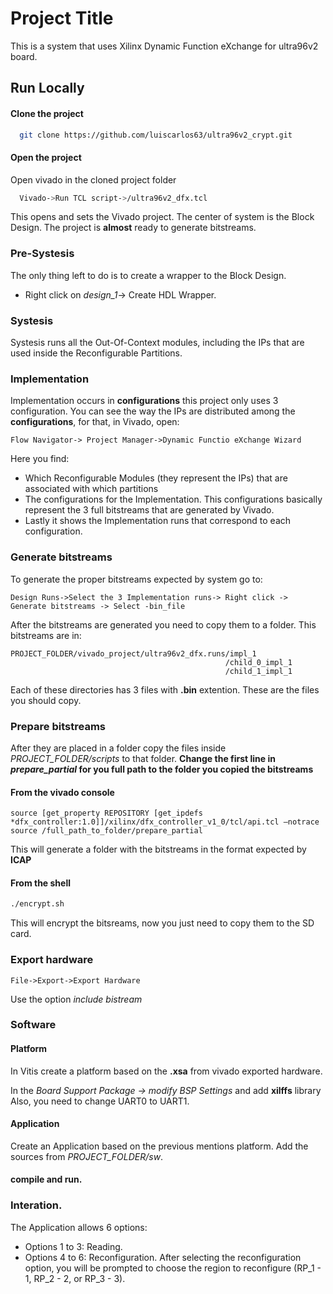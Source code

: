 
# Project Title  
This is a system that uses Xilinx Dynamic Function eXchange for ultra96v2 board.  

## Run Locally  

#### Clone the project  

~~~bash  
  git clone https://github.com/luiscarlos63/ultra96v2_crypt.git
~~~

#### Open the project 
Open vivado in the cloned project folder
~~~bash  
  Vivado->Run TCL script->/ultra96v2_dfx.tcl
~~~
This opens and sets the Vivado project. The center of system is the
Block Design. The project is **almost** ready to generate bitstreams.

### Pre-Systesis
The only thing left to do is to create a wrapper to the Block Design.
- Right click on *design_1*-> Create HDL Wrapper.

### Systesis
Systesis runs all the Out-Of-Context modules, including the 
IPs that are used inside the Reconfigurable Partitions.


### Implementation
Implementation occurs in **configurations** this project only
uses 3 configuration.
You can see the way the IPs are distributed among the **configurations**, for that, in Vivado, open:
~~~
Flow Navigator-> Project Manager->Dynamic Functio eXchange Wizard
~~~
Here you find:

- Which Reconfigurable Modules (they represent the IPs) that are
associated with which partitions
- The configurations for the Implementation. This configurations 
basically represent the 3 full bitstreams that are generated by Vivado.
- Lastly it shows the Implementation runs that correspond to each configuration.

### Generate bitstreams
To generate the proper bitstreams expected by system go to:

~~~
Design Runs->Select the 3 Implementation runs-> Right click -> Generate bitstreams -> Select -bin_file 
~~~

After the bitstreams are generated you need to copy them to a folder.
This bitstreams are in:
~~~
PROJECT_FOLDER/vivado_project/ultra96v2_dfx.runs/impl_1
                                                /child_0_impl_1
                                                /child_1_impl_1
~~~
Each of these directories has 3 files with **.bin** extention. These are the files you should copy.

### Prepare bitstreams
After they are placed in a folder copy the files inside 
*PROJECT_FOLDER/scripts*
to that folder. **Change the first line in *prepare_partial* for you full path to the folder you copied the bitstreams** 

#### From the vivado console
~~~
source [get_property REPOSITORY [get_ipdefs *dfx_controller:1.0]]/xilinx/dfx_controller_v1_0/tcl/api.tcl –notrace​
source /full_path_to_folder/prepare_partial
~~~
This will generate a folder with the bitstreams in the format expected by **ICAP**
#### From the shell
~~~bash
./encrypt.sh
~~~
This will encrypt the bitsreams, now you just need to copy them to the SD card.

### Export hardware
~~~
File->Export->Export Hardware
~~~
Use the option *include bistream*


### Software
#### Platform
In Vitis create a platform based on the **.xsa** from vivado exported hardware.

In the *Board Support Package -> modify BSP Settings* and add **xilffs** library
Also, you need to change UART0 to UART1.

#### Application
Create an Application based on the previous mentions platform.
Add the sources from  *PROJECT_FOLDER/sw*.

#### compile and run.

### Interation.
The Application allows 6 options:
- Options 1 to 3: Reading.
- Options 4 to 6: Reconfiguration. After selecting the reconfiguration option, you will be prompted to choose the region to reconfigure (RP_1 - 1, RP_2 - 2, or RP_3 - 3).
